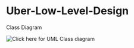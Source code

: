 # Uber-Low-Level-Design

Class Diagram 
<br>


![Click here for UML Class diagram](https://www.planttext.com/api/plantuml/svg/lLXRRnex47xdLrXzg9O6yWEY29K6JeEKa0YMLkS9ERi6BErDQrETAar_UtrVho-4zhJbXRNd_dbcFBll2OKjFPR5O80hYjeTp11uR766g_sQjf2Y_LVmF03iTm6UuHDXUnbz0HaiicF1o9mN9LbT4Gh80ROetpQqlKvRtDmZ2cUGmibRqDZhuHN8w-DJWQJQxxPUntGo7BmC1ba12G4pj8F7WaQS-rCEXQqAlo8EZRzDt31q22j8sUu7I53-byE8MnQXd70i64wNAxCMVq7jFQJPuPMKAJcFP4zY4Na1MOnITE8h3hjWfyuTWeIck4GYmfYplzN17lgdxGjFNt6Hdq8uJXtZXk92H_BCgfhYx0MqubpJcZ6p_sGrJHVBZw2Hnysz5_kE42QtU7-GFBx8KrqN75bK7KkWgDBiPZbThnSVb_EPM3uivzjrEbs9HVhvGIpMSdMxci-jzJyFcvMzN7pIL6qeNIqU-LQwMOUjpLPCQBLzM6xJs_dsy_HVUtUwul-IaUjDrVFZTBDMZpVJvStyxawjviiPU-hofyvO-7MbyPLb1bYTOdhCKN-phlRMhXPD5BcvKq8ZO7Qqn32KEbhUIcSx1PLBOoiFjSW4a3PZYnCCEQ66GPrbYtFKojFkxUSY-op2XUr64bJVh8K38n2cpeJr4J0vrfbMKEmHjJOJbdwIrr1dbbSkcJXaRSRU347UYyk-W8IS0LoK3gXWAKzwp0i3m2yG5tqyBSHqSv6YpPB9Mj7R3XsRd5Ntb6jBXE96F0-TmBa67hQw9uJUjnrqGLY--xtJZbBW7Gqo49GGE2ScVPZ_ssbfqIc8G248ledCQ8-ekhNAwzD5L9nTH7QVultqIEG-kp012xHPv7AjQv_VyfvgvxgT23QxvOTZSMy67PjtOvZgJRXREE_Lfm9D5kCeSB_f0efLzNarhm4GSqwFsO_UsGauvOVUX0bTAgRYD7YUCH1K1yUaAU1NJfcn-iS5IOOoIoDTmkyEztjJEyUgRXc4pCyIDjSopKDuwcCYzx2nsmHJbIXtOPwhGktLZ0vIrbpyfDok4TToOg0nqjnF3jlPyJdZXL4a0WmOPFkX8Sf6fT-jVWPqcTwgANIGQpqMuhBBE52P1XQl6QVRHJNqGvSgVAWwntps251MB0OddVyTL1SvOZDyYIlalX2yzj9H1gTVjsmT8zxG-sjM8kNkusO5x41dKKBezGITcIkMPwo3ZAAXJ4JZ9tgzg7RrkJgqR2SJIW6Po-mfTY_ipJLdc0nKaDObphZr2QZGVwejMWDULnCtBMB8YBvtrdtnatT2lpM7kqmO9F_qZUTNth44JxsBb1rurydVZSTwwXFZ2hiJAW8c0zDrE8CSc7fqdIoSB6QJarGpoWUvQcs2BnWU1BdKpbz3jikTct5Vwg-0ASmGU-Ibtf5obLv_kxoCV2y9yyQ_EWmY7WYnqw_A0feEDG5gsTIC4zGxXPm5MvnkNlgY73wgrkdOH-C3QH-ZFdxFQ3yND9l8EJbVzvYgcYBM2lO7ojtadmDOdgS7J83iOEm1WWQsWhp3RFXwm-8gw-hoq3HlBjbxTWwu3gceG3l1Q0sqlqETcUb_HTDxziG_LVu0)